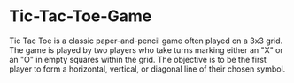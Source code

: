 # Tic-Tac-Toe-Game
Tic Tac Toe is a classic paper-and-pencil game often played on a 3x3 grid. The game is played by two players who take turns marking either an "X" or an "O" in empty squares within the grid. The objective is to be the first player to form a horizontal, vertical, or diagonal line of their chosen symbol.
